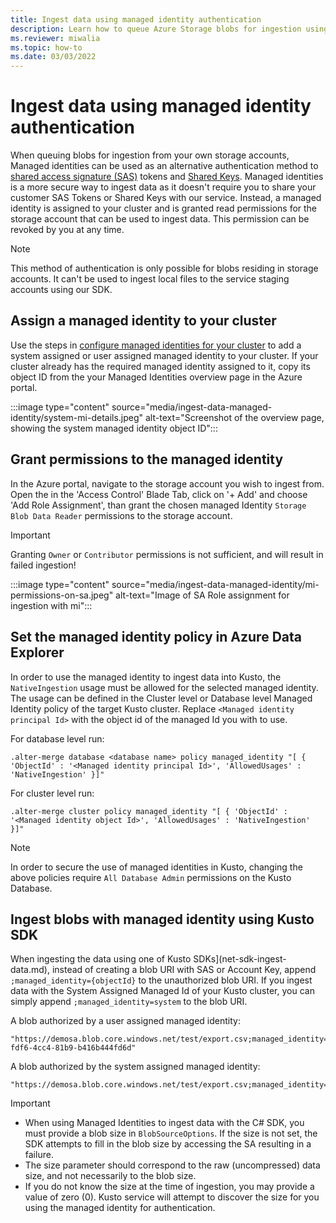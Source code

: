```yaml
---
title: Ingest data using managed identity authentication
description: Learn how to queue Azure Storage blobs for ingestion using managed identity authentication.
ms.reviewer: miwalia
ms.topic: how-to
ms.date: 03/03/2022
---
```


# Ingest data using managed identity authentication

When queuing blobs for ingestion from your own storage accounts, Managed identities can be used as an alternative authentication method to [shared access signature (SAS)](/azure/storage/common/storage-sas-overview) tokens and [Shared Keys](/rest/api/storageservices/authorize-with-shared-key). Managed identities is a more secure way to ingest data as it doesn't require you to share your customer SAS Tokens or Shared Keys with our service. Instead, a managed identity is assigned to your cluster and is granted read permissions for the storage account that can be used to ingest data. This permission can be revoked by you at any time.

> [!NOTE]
>
> This method of authentication is only possible for blobs residing in storage accounts. It can't be used to ingest local files to the service staging accounts using our SDK.

## Assign a managed identity to your cluster

Use the steps in [configure managed identities for your cluster](configure-managed-identities-cluster.md) to add a system assigned or user assigned managed identity to your cluster. If your cluster already has the required managed identity assigned to it, copy its object ID from the your Managed Identities overview page in the Azure portal.

:::image type="content" source="media/ingest-data-managed-identity/system-mi-details.jpeg" alt-text="Screenshot of the overview page, showing the system managed identity object ID":::

## Grant permissions to the managed identity

In the Azure portal, navigate to the storage account you wish to ingest from.
Open the in the 'Access Control' Blade Tab, click on '+ Add' and choose 'Add Role Assignment', than grant the chosen managed Identity `Storage Blob Data Reader` permissions to the storage account.

> [!IMPORTANT]
>
> Granting `Owner` or `Contributor` permissions is not sufficient, and will result in failed ingestion!

:::image type="content" source="media/ingest-data-managed-identity/mi-permissions-on-sa.jpeg" alt-text="Image of SA Role assignment for ingestion with mi":::

## Set the managed identity policy in Azure Data Explorer

In order to use the managed identity to ingest data into Kusto, the `NativeIngestion` usage must be allowed for the selected managed identity.
The usage can be defined in the Cluster level or Database level Managed Identity policy of the target Kusto cluster.
Replace `<Managed identity principal Id>` with the object id of the managed Id you with to use.

For database level run:

```kusto
.alter-merge database <database name> policy managed_identity "[ { 'ObjectId' : '<Managed identity principal Id>', 'AllowedUsages' : 'NativeIngestion' }]" 
```

For cluster level run:

```kusto
.alter-merge cluster policy managed_identity "[ { 'ObjectId' : '<Managed identity object Id>', 'AllowedUsages' : 'NativeIngestion' }]" 
```

> [!NOTE]
>
> In order to secure the use of managed identities in Kusto, changing the above policies require `All Database Admin` permissions on the Kusto Database.

## Ingest blobs with managed identity using Kusto SDK

When ingesting the data using one of Kusto SDKs](net-sdk-ingest-data.md), instead of creating a blob URI with SAS or Account Key, append `;managed_identity={objectId}` to the unauthorized blob URI.
If you ingest data with the System Assigned Managed Id of your Kusto cluster, you can simply append `;managed_identity=system` to the blob URI.

A blob authorized by a user assigned managed identity:

```http
"https://demosa.blob.core.windows.net/test/export.csv;managed_identity=6a5820b9-fdf6-4cc4-81b9-b416b444fd6d"
```

A blob authorized by the system assigned managed identity:

```http
"https://demosa.blob.core.windows.net/test/export.csv;managed_identity=system"
```

> [!IMPORTANT]
>
> - When using Managed Identities to ingest data with the C# SDK, you must provide a blob size in `BlobSourceOptions`. If the size is not set, the SDK attempts to fill in the blob size by accessing the SA resulting in a failure.
> - The size parameter should correspond to the raw (uncompressed) data size, and not necessarily to the blob size.
> - If you do not know the size at the time of ingestion, you may provide a value of zero (0). Kusto service will attempt to discover the size for you using the managed identity for authentication.
